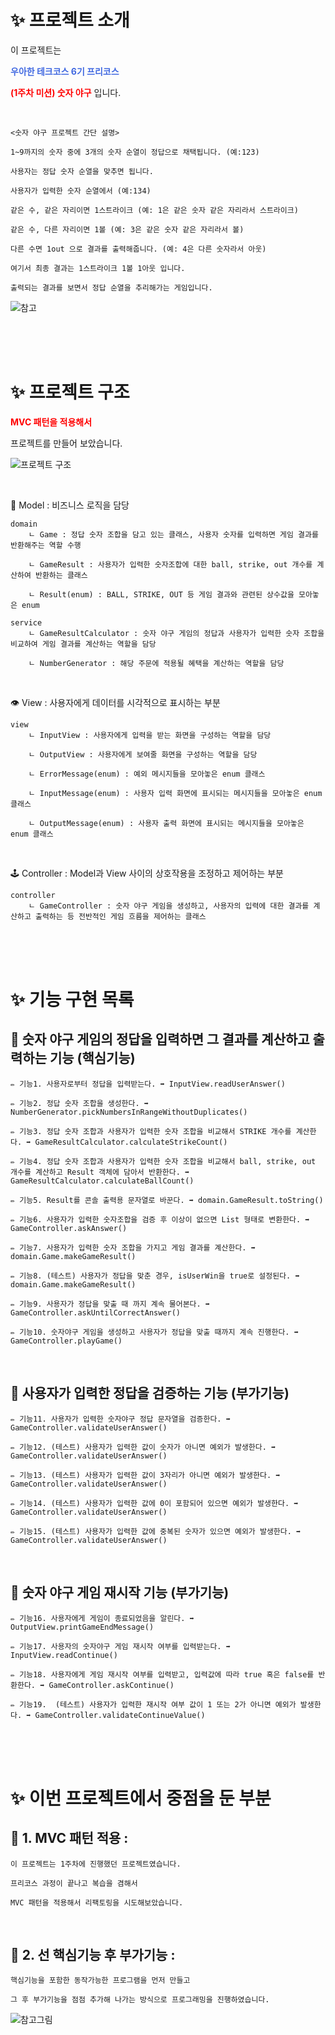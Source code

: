 # ✨ 프로젝트 소개

이 프로젝트는

**<span style="color:royalblue">우아한 테크코스 6기 프리코스</span>**

**<span style="color:red">(1주차 미션) 숫자 야구</span>**  입니다.

<br>

```
<숫자 야구 프로젝트 간단 설명>

1~9까지의 숫자 중에 3개의 숫자 순열이 정답으로 채택됩니다. (예:123)

사용자는 정답 숫자 순열을 맞추면 됩니다. 

사용자가 입력한 숫자 순열에서 (예:134)

같은 수, 같은 자리이면 1스트라이크 (예: 1은 같은 숫자 같은 자리라서 스트라이크)

같은 수, 다른 자리이면 1볼 (예: 3은 같은 숫자 같은 자리라서 볼)

다른 수면 1out 으로 결과를 출력해줍니다. (예: 4은 다른 숫자라서 아웃)

여기서 최종 결과는 1스트라이크 1볼 1아웃 입니다.

출력되는 결과를 보면서 정답 순열을 추리해가는 게임입니다.
```

![참고](https://velog.velcdn.com/images/rednada1486_/post/7fe5e91e-c2ac-4a29-96ce-0b1cadb2bf0a/image.gif)

<br><br><br>

# ✨ 프로젝트 구조

**<span style="color:red">MVC 패턴을 적용해서</span>**

프로젝트를 만들어 보았습니다.

![프로젝트 구조](https://velog.velcdn.com/images/rednada1486_/post/2d794581-3270-4a6c-993f-3dd4fc5e1ca9/image.png)

<br>

💼 Model : 비즈니스 로직을 담당
```
domain
    ㄴ Game : 정답 숫자 조합을 담고 있는 클래스, 사용자 숫자를 입력하면 게임 결과를 반환해주는 역할 수행
    
    ㄴ GameResult : 사용자가 입력한 숫자조합에 대한 ball, strike, out 개수를 계산하여 반환하는 클래스
    
    ㄴ Result(enum) : BALL, STRIKE, OUT 등 게임 결과와 관련된 상수값을 모아놓은 enum
    
service
    ㄴ GameResultCalculator : 숫자 야구 게임의 정답과 사용자가 입력한 숫자 조합을 비교하여 게임 결과를 계산하는 역할을 담당
    
    ㄴ NumberGenerator : 해당 주문에 적용될 혜택을 계산하는 역할을 담당
```

<br>

👁️ View : 사용자에게 데이터를 시각적으로 표시하는 부분

```
view
    ㄴ InputView : 사용자에게 입력을 받는 화면을 구성하는 역할을 담당
    
    ㄴ OutputView : 사용자에게 보여줄 화면을 구성하는 역할을 담당
    
    ㄴ ErrorMessage(enum) : 예외 메시지들을 모아놓은 enum 클래스
    
    ㄴ InputMessage(enum) : 사용자 입력 화면에 표시되는 메시지들을 모아놓은 enum 클래스
    
    ㄴ OutputMessage(enum) : 사용자 출력 화면에 표시되는 메시지들을 모아놓은 enum 클래스
```

<br>

🕹️ Controller : Model과 View 사이의 상호작용을 조정하고 제어하는 부분

``` 
controller
    ㄴ GameController : 숫자 야구 게임을 생성하고, 사용자의 입력에 대한 결과를 계산하고 출력하는 등 전반적인 게임 흐름을 제어하는 클래스
```


<br><br><br>

# ✨ 기능 구현  목록


## 📕 숫자 야구 게임의 정답을 입력하면 그 결과를 계산하고 출력하는 기능 (핵심기능)

```
✏️ 기능1. 사용자로부터 정답을 입력받는다. ➡ InputView.readUserAnswer()

✏️ 기능2. 정답 숫자 조합을 생성한다. ➡ NumberGenerator.pickNumbersInRangeWithoutDuplicates()

✏️ 기능3. 정답 숫자 조합과 사용자가 입력한 숫자 조합을 비교해서 STRIKE 개수를 계산한다. ➡ GameResultCalculator.calculateStrikeCount()

✏️ 기능4. 정답 숫자 조합과 사용자가 입력한 숫자 조합을 비교해서 ball, strike, out 개수를 계산하고 Result 객체에 담아서 반환한다. ➡ GameResultCalculator.calculateBallCount()

✏️ 기능5. Result를 콘솔 출력용 문자열로 바꾼다. ➡ domain.GameResult.toString()

✏️ 기능6. 사용자가 입력한 숫자조합을 검증 후 이상이 없으면 List 형태로 변환한다. ➡ GameController.askAnswer()

✏️ 기능7. 사용자가 입력한 숫자 조합을 가지고 게임 결과를 계산한다. ➡ domain.Game.makeGameResult()

✏️ 기능8. (테스트) 사용자가 정답을 맞춘 경우, isUserWin을 true로 설정된다. ➡ domain.Game.makeGameResult()

✏️ 기능9. 사용자가 정답을 맞출 때 까지 계속 물어본다. ➡ GameController.askUntilCorrectAnswer()

✏️ 기능10. 숫자야구 게임을 생성하고 사용자가 정답을 맞출 때까지 계속 진행한다. ➡ GameController.playGame()
```

<br>

## 📕 사용자가 입력한 정답을 검증하는 기능 (부가기능)

```
✏️ 기능11. 사용자가 입력한 숫자야구 정답 문자열을 검증한다. ➡ GameController.validateUserAnswer()

✏️ 기능12. (테스트) 사용자가 입력한 값이 숫자가 아니면 예외가 발생한다. ➡ GameController.validateUserAnswer()

✏️ 기능13. (테스트) 사용자가 입력한 값이 3자리가 아니면 예외가 발생한다. ➡ GameController.validateUserAnswer()

✏️ 기능14. (테스트) 사용자가 입력한 값에 0이 포함되어 있으면 예외가 발생한다. ➡ GameController.validateUserAnswer()

✏️ 기능15. (테스트) 사용자가 입력한 값에 중복된 숫자가 있으면 예외가 발생한다. ➡ GameController.validateUserAnswer()
```

<br>

## 📕 숫자 야구 게임 재시작 기능 (부가기능)

```
✏️ 기능16. 사용자에게 게임이 종료되었음을 알린다. ➡ OutputView.printGameEndMessage()

✏️ 기능17. 사용자의 숫자야구 게임 재시작 여부를 입력받는다. ➡ InputView.readContinue()

✏️ 기능18. 사용자에게 게임 재시작 여부를 입력받고, 입력값에 따라 true 혹은 false를 반환한다. ➡ GameController.askContinue()

✏️ 기능19.  (테스트) 사용자가 입력한 재시작 여부 값이 1 또는 2가 아니면 예외가 발생한다. ➡ GameController.validateContinueValue()
```




<br><br><br>

# ✨ 이번 프로젝트에서 중점을 둔 부분

## 📌 1. MVC 패턴 적용 :

```
이 프로젝트는 1주차에 진행했던 프로젝트였습니다.

프리코스 과정이 끝나고 복습을 겸해서

MVC 패턴을 적용해서 리팩토링을 시도해보았습니다.
```

<br>

## 📌 2. 선 핵심기능 후 부가기능 :

```
핵심기능을 포함한 동작가능한 프로그램을 먼저 만들고

그 후 부가기능을 점점 추가해 나가는 방식으로 프로그래밍을 진행하였습니다.
```
![참고그림](https://velog.velcdn.com/images/rednada1486_/post/64d6415d-3f92-48d7-a14e-4084f5198ca7/image.png)

